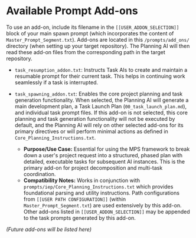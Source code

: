 # Available Prompt Add-ons

To use an add-on, include its filename in the `[[USER_ADDON_SELECTION]]` block of your main spawn prompt (which incorporates the content of `Master_Prompt_Segment.txt`). Add-ons are located in this `/prompts/add_ons/` directory (when setting up your target repository). The Planning AI will then read these add-on files from the corresponding path in the target repository.

- `task_resumption_addon.txt`: Instructs Task AIs to create and maintain a resumable prompt for their current task. This helps in continuing work seamlessly if a task is interrupted.

- `task_spawning_addon.txt`: Enables the core project planning and task generation functionality. When selected, the Planning AI will generate a main development plan, a Task Launch Plan (`00_task_launch_plan.md`), and individual task prompt files. If this add-on is not selected, this core planning and task generation functionality will not be executed by default, and the Planning AI will rely on other selected add-ons for its primary directives or will perform minimal actions as defined in `Core_Planning_Instructions.txt`.
    - **Purpose/Use Case:** Essential for using the MPS framework to break down a user's project request into a structured, phased plan with detailed, executable tasks for subsequent AI instances. This is the primary add-on for project decomposition and multi-task coordination.
    - **Compatibility Notes:** Works in conjunction with `prompts/iep/Core_Planning_Instructions.txt` which provides foundational parsing and utility instructions. Path configurations from `[[USER PATH CONFIGURATION]]` (within `Master_Prompt_Segment.txt`) are used extensively by this add-on. Other add-ons listed in `[[USER_ADDON_SELECTION]]` may be appended to the task prompts generated by this add-on.

*(Future add-ons will be listed here)*

